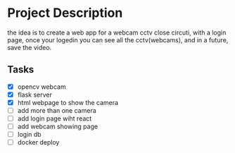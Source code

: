 # Project Description

the idea is to create a web app for a webcam cctv close circuti, with a login page, once your logedin you can see all the cctv(webcams), and in a future, save the video.

## Tasks
- [x] opencv webcam
- [x] flask server
- [x] html webpage to show the camera
- [ ] add more than one camera
- [ ] add login page wiht react
- [ ] add webcam showing page
- [ ] login db
- [ ] docker deploy
